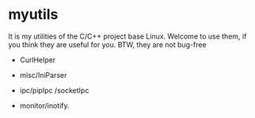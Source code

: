 # myutils

It is my utilities of the C/C++ project base Linux.
Welcome to use them, if you think they are useful for you.
BTW, they are not bug-free

- CurlHelper
- misc/IniParser
- ipc/pipIpc
     /socketIpc
    
- monitor/inotify.
  
